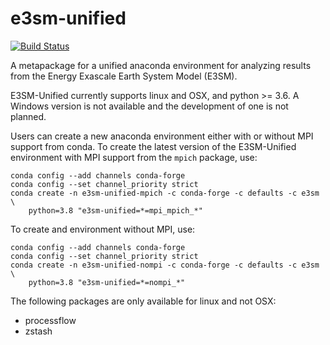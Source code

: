 # e3sm-unified

[![Build Status](https://travis-ci.org/E3SM-Project/e3sm-unified.svg?branch=master)](https://travis-ci.org/E3SM-Project/e3sm-unified)

A metapackage for a unified anaconda environment for analyzing results from
the Energy Exascale Earth System Model (E3SM).

E3SM-Unified currently supports linux and OSX, and python >= 3.6.   A Windows 
version is not available and the development of one is not planned.

Users can create a new anaconda environment either with or without MPI support
from conda.  To create the latest version of the E3SM-Unified environment with 
MPI support from the `mpich` package, use:
```
conda config --add channels conda-forge
conda config --set channel_priority strict
conda create -n e3sm-unified-mpich -c conda-forge -c defaults -c e3sm \
    python=3.8 "e3sm-unified=*=mpi_mpich_*"
```
To create and environment without MPI, use:
```
conda config --add channels conda-forge
conda config --set channel_priority strict
conda create -n e3sm-unified-nompi -c conda-forge -c defaults -c e3sm \
    python=3.8 "e3sm-unified=*=nompi_*"
```

 The following packages are only available for linux and not OSX:
 - processflow
 - zstash
